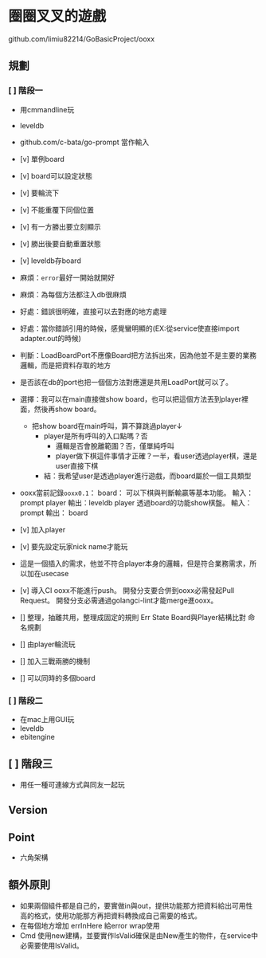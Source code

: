 # 圈圈叉叉的遊戲

github.com/limiu82214/GoBasicProject/ooxx

## 規劃

### [ ] 階段一

* 用cmmandline玩
* leveldb
* github.com/c-bata/go-prompt 當作輸入

* [v] 單例board
* [v] board可以設定狀態
* [v] 要輪流下
* [v] 不能重覆下同個位置
* [v] 有一方勝出要立刻顯示
* [v] 勝出後要自動重置狀態
* [v] leveldb存board
* 麻煩：`error`最好一開始就開好
* 麻煩：為每個方法都注入db很麻煩
* 好處：錯誤很明確，直接可以去對應的地方處理
* 好處：當你錯誤引用的時候，感覺蠻明顯的(EX:從service使直接import adapter.out的時候)
* 判斷：LoadBoardPort不應像Board把方法拆出來，因為他並不是主要的業務邏輯，而是把資料存取的地方
* 是否該在db的port也把一個個方法對應還是共用LoadPort就可以了。
* 選擇：我可以在main直接做show board，也可以把這個方法丟到player裡面，然後再show board。
    * 把show board在main呼叫，算不算跳過player↓
        * player是所有呼叫的入口點嗎？否
            * 邏輯是否會脫離範圍？否，僅單純呼叫
            * player做下棋這件事情才正確？一半，看user透過player棋，還是user直接下棋
        * 結：我希望user是透過player進行遊戲，而board屬於一個工具類型
* ooxx當前記錄`ooxx0.1`：
    board：
        可以下棋與判斷輸贏等基本功能。
        輸入：
            prompt
            player
        輸出：leveldb
    player
        透過board的功能show棋盤。
        輸入： prompt
        輸出： board
* [v] 加入player
* [v] 要先設定玩家nick name才能玩
* 這是一個插入的需求，他並不符合player本身的邏輯，但是符合業務需求，所以加在usecase
* [v] 導入CI
    ooxx不能進行push。
    開發分支要合併到ooxx必需發起Pull Request。
    開發分支必需通過golangci-lint才能merge進ooxx。
* [] 整理，抽離共用，整理成固定的規則
    Err
    State
    Board與Player結構比對
    命名規劃
* [] 由player輪流玩
* [] 加入三戰兩勝的機制
* [] 可以同時的多個board

### [ ] 階段二

* 在mac上用GUI玩
* leveldb
* ebitengine

## [ ] 階段三

* 用任一種可連線方式與同友一起玩

## Version

## Point

* 六角架構

## 額外原則
* 如果兩個組件都是自己的，要實做in與out，提供功能那方把資料給出可用性高的格式，使用功能那方再把資料轉換成自己需要的格式。
* 在每個地方增加 errInHere 給error wrap使用
* Cmd 使用new建構，並要實作IsValid確保是由New產生的物件，在service中必需要使用IsValid。
